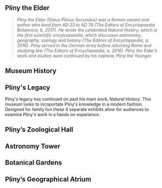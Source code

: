 ## Pliny the Elder

> *Pliny the Elder (Gaius Plinius Secundus) was a Roman savant and author who lived from AD 23 to AD 79 (The Editors of Encyclopaedia Britannica, b, 2017). He wrote the celebrated Natural History, which is the first scientific encylcopaedia, which discusses astronomy, geography, zoology and botany (The Editors of Encyclopaedia, a, 2016). Pliny served in the German army before returning Rome and studying law (The Editors of Encyclopaedia, a, 2016). Pliny the Elder’s work and studies were continued by his nephew, Pliny the Younger.*

## Museum History

## Pliny's Legacy

Pliny's legacy has continued on past his main work, *Natural History*. This museum looks to incoportate Pliny's knowledge in a modern fashion. Designed for family fun these 4 separate exhibits allow for audiences to examine Pliny's work in a hands on experience.

## Pliny’s Zoological Hall

## Astronomy Tower

## Botanical Gardens

## Pliny’s Geographical Atrium 



